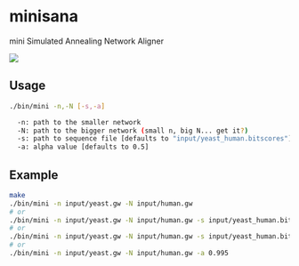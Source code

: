 # minisana
mini Simulated Annealing Network Aligner

![](http://i.imgur.com/1p6bqAj.png)

## Usage

```sh
./bin/mini -n,-N [-s,-a]

  -n: path to the smaller network
  -N: path to the bigger network (small n, big N... get it?)
  -s: path to sequence file [defaults to "input/yeast_human.bitscores"]
  -a: alpha value [defaults to 0.5]
```

## Example

```sh
make
./bin/mini -n input/yeast.gw -N input/human.gw
# or
./bin/mini -n input/yeast.gw -N input/human.gw -s input/yeast_human.bitscores
# or
./bin/mini -n input/yeast.gw -N input/human.gw -s input/yeast_human.bitscores -a 0.995
# or
./bin/mini -n input/yeast.gw -N input/human.gw -a 0.995
```
